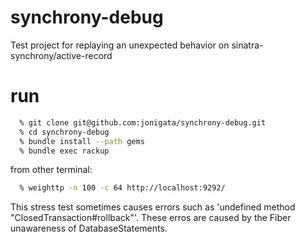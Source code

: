 synchrony-debug
===============

Test project for replaying an unexpected behavior on sinatra-synchrony/active-record 

run
===

```sh
  % git clone git@github.com:jonigata/synchrony-debug.git
  % cd synchrony-debug
  % bundle install --path gems
  % bundle exec rackup
```

from other terminal:

```sh
  % weighttp -n 100 -c 64 http://localhost:9292/
```

This stress test sometimes causes errors such as 'undefined method "ClosedTransaction#rollback"'. These erros are caused by the Fiber unawareness of DatabaseStatements. 
